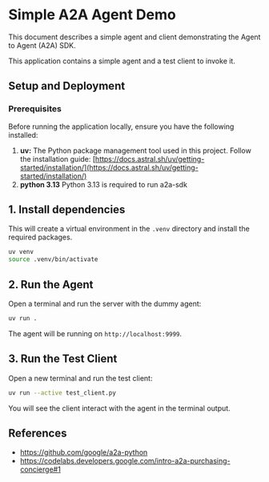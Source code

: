# Simple A2A Agent Demo

This document describes a simple agent and client demonstrating the Agent to Agent (A2A) SDK.

This application contains a simple agent and a test client to invoke it.

## Setup and Deployment

### Prerequisites

Before running the application locally, ensure you have the following installed:

1. **uv:** The Python package management tool used in this project. Follow the installation guide: [https://docs.astral.sh/uv/getting-started/installation/](https://docs.astral.sh/uv/getting-started/installation/)
2. **python 3.13** Python 3.13 is required to run a2a-sdk

## 1. Install dependencies

This will create a virtual environment in the `.venv` directory and install the required packages.

```bash
uv venv
source .venv/bin/activate
```

## 2. Run the Agent

Open a terminal and run the server with the dummy agent:

```bash
uv run .
```

The agent will be running on `http://localhost:9999`.

## 3. Run the Test Client

Open a new terminal and run the test client:

```bash
uv run --active test_client.py
```

You will see the client interact with the agent in the terminal output.

## References

- https://github.com/google/a2a-python
- https://codelabs.developers.google.com/intro-a2a-purchasing-concierge#1

